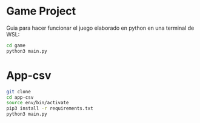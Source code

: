 # Game Project

Guia para hacer funcionar el juego elaborado en python en una terminal de WSL:

```sh
cd game
python3 main.py
```

# App-csv

```sh
git clone
cd app-csv
source env/bin/activate
pip3 install -r requirements.txt
python3 main.py
```
